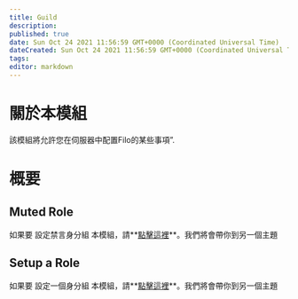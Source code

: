 ```yaml
---
title: Guild
description:
published: true
date: Sun Oct 24 2021 11:56:59 GMT+0000 (Coordinated Universal Time)
dateCreated: Sun Oct 24 2021 11:56:59 GMT+0000 (Coordinated Universal Time)
tags:
editor: markdown
---
```


# 關於本模組

該模組將允許您在伺服器中配置Filo的某些事項”.

# 概要

## Muted Role

如果要 設定禁言身分組 本模組，請**[點擊這裡](https://wiki.filobot.xyz/zh-tw/modules/guild/muted)**。我們將會帶你到另一個主題

## Setup a Role

如果要 設定一個身分組 本模組，請**[點擊這裡](https://wiki.filobot.xyz/zh-tw/modules/guild/role)**。我們將會帶你到另一個主題
